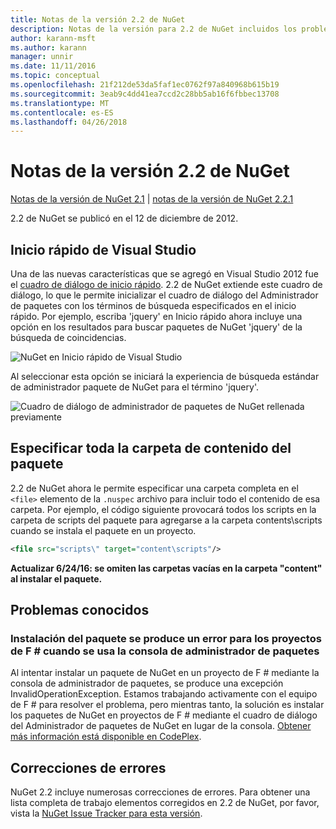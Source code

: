 ```yaml
---
title: Notas de la versión 2.2 de NuGet
description: Notas de la versión para 2.2 de NuGet incluidos los problemas conocidos, correcciones de errores, las funciones agregadas y dcr.
author: karann-msft
ms.author: karann
manager: unnir
ms.date: 11/11/2016
ms.topic: conceptual
ms.openlocfilehash: 21f212de53da5faf1ec0762f97a840968b615b19
ms.sourcegitcommit: 3eab9c4dd41ea7ccd2c28bb5ab16f6fbbec13708
ms.translationtype: MT
ms.contentlocale: es-ES
ms.lasthandoff: 04/26/2018
---
```

# <a name="nuget-22-release-notes"></a>Notas de la versión 2.2 de NuGet

[Notas de la versión de NuGet 2.1](../release-notes/nuget-2.1.md) | [notas de la versión de NuGet 2.2.1](../release-notes/nuget-2.2.1.md)

2.2 de NuGet se publicó en el 12 de diciembre de 2012.

## <a name="visual-studio-quick-launch"></a>Inicio rápido de Visual Studio
Una de las nuevas características que se agregó en Visual Studio 2012 fue el [cuadro de diálogo de inicio rápido](/visualstudio/ide/reference/quick-launch-environment-options-dialog-box). 2.2 de NuGet extiende este cuadro de diálogo, lo que le permite inicializar el cuadro de diálogo del Administrador de paquetes con los términos de búsqueda especificados en el inicio rápido. Por ejemplo, escriba 'jquery' en Inicio rápido ahora incluye una opción en los resultados para buscar paquetes de NuGet 'jquery' de la búsqueda de coincidencias.

![NuGet en Inicio rápido de Visual Studio](./media/quick-launch.png)

Al seleccionar esta opción se iniciará la experiencia de búsqueda estándar de administrador paquete de NuGet para el término 'jquery'.

![Cuadro de diálogo de administrador de paquetes de NuGet rellenada previamente](./media/pkg-mgr-search-from-quick-launch.png)

## <a name="specify-entire-folder-for-package-contents"></a>Especificar toda la carpeta de contenido del paquete
2.2 de NuGet ahora le permite especificar una carpeta completa en el `<file>` elemento de la `.nuspec` archivo para incluir todo el contenido de esa carpeta. Por ejemplo, el código siguiente provocará todos los scripts en la carpeta de scripts del paquete para agregarse a la carpeta contents\scripts cuando se instala el paquete en un proyecto.

```xml
<file src="scripts\" target="content\scripts"/>
```

**Actualizar 6/24/16: se omiten las carpetas vacías en la carpeta "content" al instalar el paquete.**

## <a name="known-issues"></a>Problemas conocidos

### <a name="package-installation-fails-for-f-projects-when-using-the-package-manager-console"></a>Instalación del paquete se produce un error para los proyectos de F # cuando se usa la consola de administrador de paquetes
Al intentar instalar un paquete de NuGet en un proyecto de F # mediante la consola de administrador de paquetes, se produce una excepción InvalidOperationException. Estamos trabajando activamente con el equipo de F # para resolver el problema, pero mientras tanto, la solución es instalar los paquetes de NuGet en proyectos de F # mediante el cuadro de diálogo del Administrador de paquetes de NuGet en lugar de la consola. [Obtener más información está disponible en CodePlex](http://nuget.codeplex.com/workitem/2873).


## <a name="bug-fixes"></a>Correcciones de errores
NuGet 2.2 incluye numerosas correcciones de errores. Para obtener una lista completa de trabajo elementos corregidos en 2.2 de NuGet, por favor, vista la [NuGet Issue Tracker para esta versión](http://nuget.codeplex.com/workitem/list/advanced?keyword=&status=Closed&type=All&priority=All&release=NuGet%202.2&assignedTo=All&component=All&sortField=LastUpdatedDate&sortDirection=Descending&page=0).
